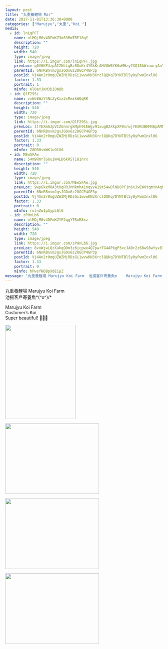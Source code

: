```yaml
---
layout: post
title: "丸重養鯉場 Mar" 
date: 2017-11-01T13:36:30+0000 
categories: ["Marujyu","丸重","Koi "] 
media:
  - id: lniqPFT
    name: olMQjM0v4DFmKZ3m33MmTRE18qY
    description: ""   
    height: 720
    width: 540
    type: image/jpeg
    link: https://i.imgur.com/lniqPFT.jpg
    prevLoc: q0V6KP4zpAI2NLLgBz8OuKr4YGkKrAHVOW6YK6wMHzy7XQ18AWinwryAnYn6h5LO024PMKhyj9MZ6JWAtGBM6Wv4AxfvrDZ58G7jFV6OK58N3EIOAAxPW2qAcjvL21mDkQfyrlRz26O7frEkYZYgL4c54xJyVp3xuKMnrKXGzAFVkkNvjn4zU56KXQQzNzfZKwnGE06RCrDQrYKOAjs4lMrQ21Zyfgp2NzkAmrcD3xKmK3AvFR2XDwZYDQCXYVALKnqmuGV
    parentId: 6NnRBnvmJgsJGOx6z28GCP4GP3p
    postId: Vj4An2r0mgUZWZMjRDzGi1wvwKN3XrclQQKq7DYNTBl5y0yPwmInxl06
    factor: 1.33
    portrait: 1
    mInfo: Kl0eYJKM3DIDN8b
  - id: QlF29Si
    name: vvWo8WzY4NcZyKzx2xMmskWQqRR
    description: ""   
    height: 540
    width: 720
    type: image/jpeg
    link: https://i.imgur.com/QlF29Si.jpg
    prevLoc: 1lYEXmAJpVIZGnnrgkMph91EWgv91xugB2XkpXP0srwjYE0R3BHM46pAMNMRcE0rG0KM7pfYwn2DZLo8f1BlXw2xvBC8K1JglXvWuBwv1LgyEMt5qq4zlGpqum0815QjvQC2x5yB6NnVupLJ5kRWQAijD8z9rJq5TrpBVrnoR6Ix44LGME3qFYoX0ggEyniDxG07kwVvcrYAK1Mo70tXPmBvnZNoIlKlQEQB0Pcvlq8KOJl0C4kVBzRloXiNW9j2DyMpIm8
    parentId: 6NnRBnvmJgsJGOx6z28GCP4GP3p
    postId: Vj4An2r0mgUZWZMjRDzGi1wvwKN3XrclQQKq7DYNTBl5y0yPwmInxl06
    factor: 1.33
    portrait: 0
    mInfo: Z8DR0smWK1uOCU6
  - id: MEw5FAw
    name: 54m9RmrlG6u1W4LD6kR5T181nrx
    description: ""   
    height: 540
    width: 720
    type: image/jpeg
    link: https://i.imgur.com/MEw5FAw.jpg
    prevLoc: 9wpGkxM0A3tOqRRJnMkmhA1nqyvA19t54wDlND8PFjn6xJwEW0tqmYnAqPqMuAG6mGQMqyI41W0rLMvzForzNMZJQksj137Jp6Bzc8lD3xKOJGSrNNXkzGxVfJGwQyZ42VF83qZ3ZW63s020mQw8GXTQjZ8nklYycNlMLNZgYmF7GGzZ0YvQH9Pp4DD2jjhYq8zP4nxKcvklj6RjQPcKpA9Yr6P0hoYVmOqoOBIPBLO6oPN5SJlyRO4OpGH2LXMlXXRQCM5
    parentId: 6NnRBnvmJgsJGOx6z28GCP4GP3p
    postId: Vj4An2r0mgUZWZMjRDzGi1wvwKN3XrclQQKq7DYNTBl5y0yPwmInxl06
    factor: 1.33
    portrait: 0
    mInfo: rolnZw1pAypL6lG
  - id: zPHnLb6
    name: olMQjM0v4DFmKZYP2qgYTRoR8xz
    description: ""   
    height: 540
    width: 720
    type: image/jpeg
    link: https://i.imgur.com/zPHnLb6.jpg
    prevLoc: 8voWjwLQzXukqOOm3z6jcpwx4Q7pwrTG4APkgP3xcJA0r2z68wS8wYyv878xI8w2zwKjGQTZgG0VPN8yfOXqR2D4O6tJkOyYOZ1Xcx0YNXwj8msPkkKRY1yZuGAg7kWGkVFYQPymNZv0sM1EnVzwzGcQozzq41WLsgzJAg028qfWjjANYgO0tJW1Evvq80HzkzGvOAq6U5QPlLL8mNCyjyXlLEMLiy4KYPgpwyTgXYJz6lyBcrg6MQVkByHlw5lpAYQQfx3
    parentId: 6NnRBnvmJgsJGOx6z28GCP4GP3p
    postId: Vj4An2r0mgUZWZMjRDzGi1wvwKN3XrclQQKq7DYNTBl5y0yPwmInxl06
    factor: 1.33
    portrait: 0
    mInfo: hPwsfHDBpXdEipZ
message: "丸重養鯉場 Marujyu Koi Farm  池揚客戶寄養魚o    Marujyu Koi Farm  Customer’s Koi  Super beautiful! 🎉🎉🎉"
---
```


丸重養鯉場 Marujyu Koi Farm  
池揚客戶寄養魚*\(^o^)/*  
  
Marujyu Koi Farm  
Customer’s Koi  
Super beautiful! 🎉🎉🎉


[//]: #media:  
<a href="https://i.imgur.com/lniqPFT.jpg"><img src="https://i.imgur.com/lniqPFT.jpg" height="300" width="225" /></a> 
  

<a href="https://i.imgur.com/QlF29Si.jpg"><img src="https://i.imgur.com/QlF29Si.jpg" height="225" width="300" /></a> 
  

<a href="https://i.imgur.com/MEw5FAw.jpg"><img src="https://i.imgur.com/MEw5FAw.jpg" height="225" width="300" /></a> 
  

<a href="https://i.imgur.com/zPHnLb6.jpg"><img src="https://i.imgur.com/zPHnLb6.jpg" height="225" width="300" /></a> 
 
